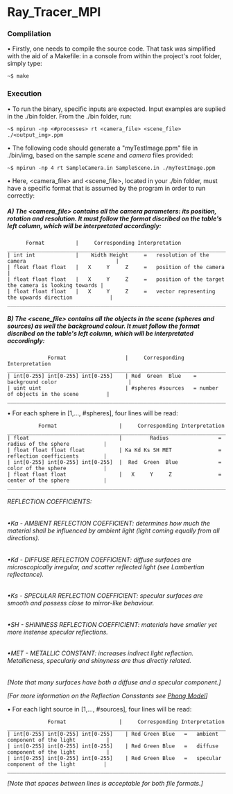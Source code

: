 # Ray_Tracer_MPI

### **Complilation**

 • Firstly, one needs to compile the source code. That task was simplified with the aid of a Makefile: in a console from within the project's root folder, simply type:
 
    ~$ make

### **Execution**

 • To run the binary, specific inputs are expected. Input examples are suplied in the ./bin folder. From the ./bin folder, run:

    ~$ mpirun -np <#processes> rt <camera_file> <scene_file> ./<output_img>.ppm

 • The following code should generate a "myTestImage.ppm" file in ./bin/img, based on the sample _scene_ and _camera_ files provided:

    ~$ mpirun -np 4 rt SampleCamera.in SampleScene.in ./myTestImage.ppm

 • Here, <camera_file> and <scene_file>, located in your ./bin folder, must have a specific format that is assumed by the program in order to run correctly:


##### A) The <camera_file> contains all the camera parameters: its position, rotation and resolution. It must follow the format discribed on the table's left column, which will be interpretated accordingly:

          Format          |     Corresponding Interpretation
    ______________________________________________________________________________________________________
    | int int             |    Width Height     =   resolution of the camera                             |
    | float float float   |   X     Y     Z     =   position of the camera                               |
    | float float float   |   X     Y     Z     =   position of the target the camera is looking towards |
    | float float float   |   X     Y     Z     =   vector representing the upwards direction            |
    ______________________________________________________________________________________________________

##### B) The <scene_file> contains all the objects in the scene (spheres and sources) as well the background colour. It must follow the format discribed on the table's left column, which will be interpretated accordingly:

                 Format                   |     Corresponding Interpretation
    ______________________________________________________________________________________________________
    | int[0-255] int[0-255] int[0-255]    | Red  Green  Blue    = background color                       |
    | uint uint                           | #spheres #sources   = number of objects in the scene         |
    ______________________________________________________________________________________________________

• For each sphere in [1,..., #spheres], four lines will be read:

              Format                    |     Corresponding Interpretation
    ______________________________________________________________________________________________________
    | float                             |         Radius                = radius of the sphere           |
    | float float float float           | Ka Kd Ks SH MET               = reflection coefficients        |
    | int[0-255] int[0-255] int[0-255]  |  Red  Green  Blue             = color of the sphere            |
    | float float float                 |   X     Y     Z               = center of the sphere           |
    ______________________________________________________________________________________________________

###### REFLECTION COEFFICIENTS:
######  •_Ka - AMBIENT REFLECTION COEFFICIENT_: determines how much the material shall be influenced by ambient light (light coming equally from all directions).
######  •_Kd - DIFFUSE REFLECTION COEFFICIENT_: diffuse surfaces are microscopically irregular, and scatter reflected light (see Lambertian reflectance).
######  •_Ks - SPECULAR REFLECTION COEFFICIENT_: specular surfaces are smooth and possess close to mirror-like behaviour.
######  •_SH - SHININESS REFLECTION COEFFICIENT_: materials have smaller yet more instense specular reflections. 
######  •_MET - METALLIC CONSTANT_: increases indirect light reflection. Metallicness, speculariy and shinyness are thus directly related.
          
_[Note that many surfaces have both a diffuse and a specular component.]_

_[For more information on the Reflection Consstants see [Phong Model](https://en.wikipedia.org/wiki/Phong_reflection_model)]_

• For each light source in [1,..., #sources], four lines will be read:

                 Format                 |     Corresponding Interpretation
    ______________________________________________________________________________________________________
    | int[0-255] int[0-255] int[0-255]    | Red Green Blue   =   ambient component of the light          |
    | int[0-255] int[0-255] int[0-255]    | Red Green Blue   =   diffuse component of the light          |
    | int[0-255] int[0-255] int[0-255]    | Red Green Blue   =   specular component of the light         |
    ______________________________________________________________________________________________________


_[Note that spaces between lines is acceptable for both file formats.]_

